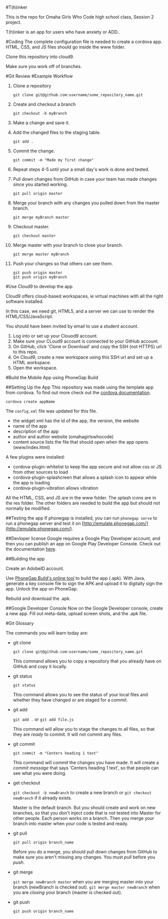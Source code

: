 #T(h)inker

This is the repo for Omaha Girls Who Code high school class, Session 2 project.

T(h)inker is an app for users who have anxiety or ADD..

#Coding
The complete configuration file is needed to create a cordova app.  HTML, CSS, and JS files should go inside the www folder.

Clone this repository into cloud9.

Make sure you work off of branches.

#Git Review
#Example Workflow

1. Clone a repository

	`git clone git@github.com:username/some_repository_name.git`

2. Create and checkout a branch

	`git checkout -b myBranch`

3. Make a change and save it.

4. Add the changed files to the staging table.

	`git add .`

5. Commit the change.

	`git commit -m "Made my first change"`

6. Repeat steps 4-5 until your a small day's work is done and tested.

7. Pull down changes from GitHub in case your team has made changes since you started working.

	`git pull origin master`

8. Merge your branch with any changes you pulled down from the master branch.

	`git merge myBranch master`

9. Checkout master.

	`git checkout master`

10. Merge master with your branch to close your branch.

	`git merge master myBranch`

11. Push your changes so that others can see them.

	```
	git push origin master
	git push origin myBranch
	```


#Use Cloud9 to develop the app


Cloud9 offers cloud-based workspaces, ie virtual machines with all the right software installed.

In this case, we need git, HTML5, and a server we can use to render the HTML/CSS/JavaScript.

You should have been invited by email to use a student account.  

1. Log into or set up your Clouod9 account.  
2. Make sure your CLoud9 account is connected to your GitHub account.
3. On GitHub, click 'Clone or Download' and copy the SSH (not HTTPS) url to this repo.
4. On Cloud9, create a new workspace using this SSH url and set up a HTML workspace.
5. Open the workspace.



#Build the Mobile App using PhoneGap Build

##Setting Up the App
This repository was made using the template app from cordova.  To find out more check out the [cordova documentation](https://cordova.apache.org/docs/en/latest/guide/cli/).

`cordova create appName`


The `config.xml` file was updated for this file.

 - the widget xml has the id of the app, the version, the website
 - name of the app
 - description of the app
 - author and author website (omahagirlswhocode)
 - content source lists the file that should open when the app opens (www/index.html)

A few plugins were installed:
 - cordova-plugin-whitelist to keep the app secure and not allow css or JS from other sources to load
 - cordova-plugin-splashcreen that allows a splash icon to appear while the app is loading
 - cordova-plugin-vibration allows vibration

All the HTML, CSS, and JS are in the www folder.  The splash icons are in the res folder.  The other folders are needed to build the app but should not normally be modified.


##Testing the app
If phonegap is installed, you can run `phonegap serve` to run a phonegap server and test it on [http://emulate.phonegap.com/](http://emulate.phonegap.com/).


##Devloper license
Google requires a Google Play Developer account, and then you can publish an app on Google Play Developer Console.  Check out the documentation [here](https://support.google.com/googleplay/android-developer/answer/6112435?visit_id=1-636151849476603622-1643489180&rd=1).


##Building the app

Create an AdobeID account. 

Use [PhoneGap Build's online tool](https://build.phonegap.com/apps) to build the app (.apk).  With Java, generate a key console file to sign the APK and upload it to digitally sign the app.  Unlock the app on PhoneGap.

Rebuild and download the .apk.


##Google Developer Console
Now on the Google Developer console, create a new app.  Fill out meta-data, upload screen shots, and the .apk file.  


#Git Glossary

The commands you will learn today are:


 - git clone

	`git clone git@github.com:username/some_repository_name.git`

	This command allows you to copy a repository that you already have on GitHub and copy it locally.


 - git status

	`git status`

	This command allows you to see the status of your local files and whether they have changed or are staged for a commit.


 - git add

	 `git add .` or `git add file.js`

	 This command will allow you to stage the changes to all files, so that they are _ready_ to commit.  It will not commit any files.


 - git commit

	`git commit -m "Centers heading 1 text"`

	This command will _commit_ the changes you have made.  It will create a _commit message_ that says 'Centers heading 1 text', so that people can see what you were doing.  


 - get checkout

	 `git checkout -b newBranch` to create a new branch or `git checkout newBranch` if it already exists.

	 Master is the default branch.  But you should create and work on new branches, so that you don't inject code that is not tested into Master for other people.  Each person works on a branch.  Then you merge your branch into master when your code is tested and ready.


 - git pull

	 `git pull origin branch_name`

	Before you do a merge, you should pull down changes from GitHub to make sure you aren't missing any changes.  You must _pull_ before you _push_.


 - git merge

	`git merge newBranch master` when you are merging master _into_ your branch (newBranch is checked out).
	`git merge master newBranch` when you are _closing_ your branch (master is checked out).

 - git push

	`git push origin branch_name`
